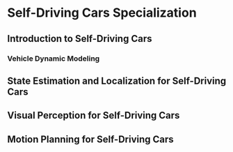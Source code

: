 # Self-Driving Cars Specialization
## Introduction to Self-Driving Cars
### Vehicle Dynamic Modeling

## State Estimation and Localization for Self-Driving Cars

## Visual Perception for Self-Driving Cars

## Motion Planning for Self-Driving Cars

